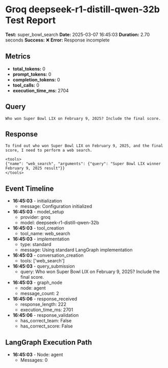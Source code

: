 # Groq deepseek-r1-distill-qwen-32b Test Report

**Test:** super_bowl_search
**Date:** 2025-03-07 16:45:03
**Duration:** 2.70 seconds
**Success:** ❌
**Error:** Response incomplete

## Metrics

- **total_tokens:** 0
- **prompt_tokens:** 0
- **completion_tokens:** 0
- **tool_calls:** 0
- **execution_time_ms:** 2704

## Query

```
Who won Super Bowl LIX on February 9, 2025? Include the final score.
```

## Response

```
To find out who won Super Bowl LIX on February 9, 2025, and the final score, I need to perform a web search.

<tools>
{"name": "web_search", "arguments": {"query": "Super Bowl LIX winner February 9, 2025 result"}}
</tools>
```

## Event Timeline

- **16:45:03** - initialization
  - message: Configuration initialized
- **16:45:03** - model_setup
  - provider: groq
  - model: deepseek-r1-distill-qwen-32b
- **16:45:03** - tool_creation
  - tool_name: web_search
- **16:45:03** - implementation
  - type: standard
  - message: Using standard LangGraph implementation
- **16:45:03** - conversation_creation
  - tools: ['web_search']
- **16:45:03** - query_submission
  - query: Who won Super Bowl LIX on February 9, 2025? Include the final score.
- **16:45:03** - graph_node
  - node: agent
  - message_count: 2
- **16:45:06** - response_received
  - response_length: 222
  - execution_time_ms: 2701
- **16:45:06** - response_validation
  - has_correct_team: False
  - has_correct_score: False

## LangGraph Execution Path

- **16:45:03** - Node: agent
  - Messages: 0
